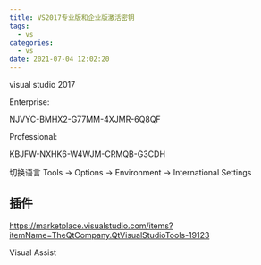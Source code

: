 ```yaml
---
title: VS2017专业版和企业版激活密钥
tags:
  - vs
categories:
  - vs
date: 2021-07-04 12:02:20
---
```


visual studio 2017

Enterprise:

NJVYC-BMHX2-G77MM-4XJMR-6Q8QF

Professional:

KBJFW-NXHK6-W4WJM-CRMQB-G3CDH

切换语言 Tools -> Options -> Environment -> International Settings

## 插件

https://marketplace.visualstudio.com/items?itemName=TheQtCompany.QtVisualStudioTools-19123

Visual Assist
